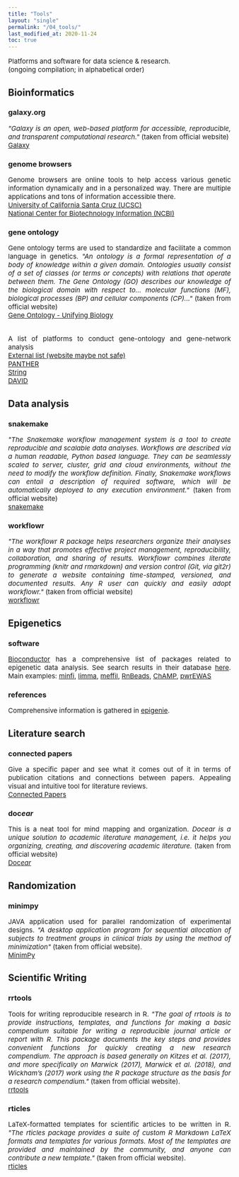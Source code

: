```yaml
---
title: "Tools"
layout: "single"
permalink: "/04_tools/"
last_modified_at: 2020-11-24
toc: true
---
```



<p style="font-size:15px" align="justify">
Platforms and software for data science & research.<br>
(ongoing compilation; in alphabetical order)
</p>


## Bioinformatics
### galaxy.org
<p style="font-size:15px" align="justify">
<em>"Galaxy is an open, web-based platform for accessible, reproducible, and transparent computational research."</em> (taken from official  website)
<br><a href="https://galaxyproject.org/">Galaxy</a>
</p>

### genome browsers
<p style="font-size:15px" align="justify">
Genome browsers are online tools to help access various genetic information dynamically  and in a personalized way. There are multiple applications and tons of information accessible  there.
<br><a href="https://genome-euro.ucsc.edu/">University of California Santa Cruz (UCSC)</a>
<br><a href="https://www.ncbi.nlm.nih.gov/genome/gdv/">National Center for Biotechnology Information (NCBI)</a>
</p>

### gene ontology
<p style="font-size:15px" align="justify">
Gene ontology terms are used to standardize and facilitate a common language in genetics. <em>"An ontology is a formal representation of a body of knowledge within a given domain. Ontologies usually consist of a set of classes (or terms or concepts) with relations that operate between them. The Gene Ontology (GO) describes our knowledge of the biological domain with respect to... molecular functions (MF), biological processes (BP) and cellular components (CP)..."</em> (taken from official  website)
<br><a href="http://geneontology.org/">Gene Ontology - Unifying Biology</a>
</p>

<p style="font-size:15px" align="justify">
<br>A list of platforms to conduct gene-ontology and gene-network analysis
<br><a href="http://www-legacy.geneontology.org/GO.tools_by_type.browser.shtml">External list (website maybe not safe)</a>
<br><a href="http://www.pantherdb.org/">PANTHER</a>
<br><a href="https://string-db.org/">String</a>
<br><a href="https://david.ncifcrf.gov/">DAVID</a>
</p>


## Data analysis
### snakemake
<p style="font-size:15px" align="justify">
<em>"The Snakemake workflow management system is a tool to create reproducible and scalable data analyses. Workflows are described via a human readable, Python based language. They can be seamlessly scaled to server, cluster, grid and cloud environments, without the need to modify the workflow definition. Finally, Snakemake workflows can entail a description of required software, which will be automatically deployed to any execution environment."</em> (taken from official  website)
<br><a href="https://snakemake.readthedocs.io/en/stable/">snakemake</a>
</p>

### workflowr
<p style="font-size:15px" align="justify">
<em>"The workflowr R package helps researchers organize their analyses in a way that promotes effective project management, reproducibility, collaboration, and sharing of results. Workflowr combines literate programming (knitr and rmarkdown) and version control (Git, via git2r) to generate a website containing time-stamped, versioned, and documented results. Any R user can quickly and easily adopt workflowr."</em> (taken from official  website)
<br><a href="https://jdblischak.github.io/workflowr/">workflowr</a>
</p>


## Epigenetics
### software
<p style="font-size:15px" align="justify">
<a href="https://bioconductor.org/">Bioconductor</a> has a comprehensive list of packages related to epigenetic data analysis. See search results in their database <a href="https://bioconductor.org/help/search/index.html?q=epigenetics/">here</a>. Main examples:
<a href="https://pubmed.ncbi.nlm.nih.gov/24478339/">minfi</a>,
<a href="https://academic.oup.com/nar/article/43/7/e47/2414268">limma</a>,
<a href="https://academic.oup.com/bioinformatics/article/34/23/3983/5042224">meffil</a>,
<a href="https://rnbeads.org/index.html">RnBeads</a>,
<a href="https://academic.oup.com/bioinformatics/article/33/24/3982/4082274">ChAMP</a>,
<a href="https://bmcbioinformatics.biomedcentral.com/articles/10.1186/s12859-019-2804-7">pwrEWAS</a>
</p>

### references
<p style="font-size:15px" align="justify">
Comprehensive information is gathered in <a href="https://epigenie.com/epigenetic-tools-and-databases/">epigenie</a>.
</p>


## Literature search
### connected papers
<p style="font-size:15px" align="justify">
Give a specific paper and see what it comes out of it in terms of publication citations and connections between papers. Appealing visual and intuitive tool for literature reviews.
<br><a href="https://www.connectedpapers.com/">Connected Papers</a>
</p>

### doc<em>ear</em>
<p style="font-size:15px" align="justify">
This is a neat tool for mind mapping and organization. <em>Docear is a unique solution to academic literature management, i.e. it helps you organizing, creating, and discovering academic literature.</em> (taken from official  website)
<br><a href="https://docear.com/">Doc<em>ear</em></a>
</p>


## Randomization
### minimpy
<p style="font-size:15px" align="justify">
JAVA application used for parallel randomization of experimental designs. <em>"A desktop application program for sequential allocation of subjects to treatment groups in clinical trials by using the method of minimization"</em> (taken from official website).
<br><a href="https://sourceforge.net/projects/minimpy/#">MinimPy</a>
</p>


## Scientific Writing
### rrtools
<p style="font-size:15px" align="justify">
Tools for writing reproducible research in R. <em>"The goal of rrtools is to provide instructions, templates, and functions for making a basic compendium suitable for writing a reproducible journal article or report with R. This package documents the key steps and provides convenient functions for quickly creating a new research compendium. The approach is based generally on Kitzes et al. (2017), and more specifically on Marwick (2017), Marwick et al. (2018), and Wickham’s (2017) work using the R package structure as the basis for a research compendium."</em> (taken from official website).
<br><a href="https://github.com/benmarwick/rrtools">rrtools</a>
</p>

### rticles
<p style="font-size:15px" align="justify">
LaTeX-formatted templates for scientific articles to be written in R. <em>"The rticles package provides a suite of custom R Markdown LaTeX formats and templates for various formats. Most of the templates are provided and maintained by the community, and anyone can contribute a new template."</em> (taken from official website).
<br><a href="https://cran.r-project.org/web/packages/rticles/index.html">rticles</a>
</p>
